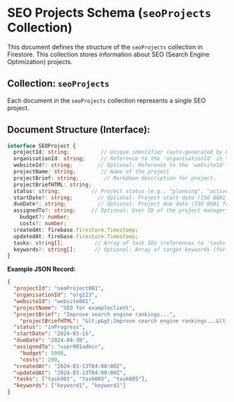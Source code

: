 # SEO Projects Schema (`seoProjects` Collection)

This document defines the structure of the `seoProjects` collection in Firestore. This collection stores information about SEO (Search Engine Optimization) projects.

## Collection: `seoProjects`

Each document in the `seoProjects` collection represents a single SEO project.

## Document Structure (Interface):

```typescript
interface SEOProject {
  projectId: string;          // Unique identifier (auto-generated by Firestore)
  organisationId: string;     // Reference to the 'organisationId' in the 'organisations' collection
  websiteId?: string;        // Optional: Reference to the 'websiteId' in the 'websites' collection (if applicable)
  projectName: string;        // Name of the project
  projectBrief: string;        // Markdown description for project.
  projectBriefHTML: string;
  status: string;          // Project status (e.g., "planning", "active", "completed", "onHold")
  startDate?: string;        // Optional: Project start date (ISO 8601 format)
  dueDate?: string;          // Optional: Project due date (ISO 8601 format)
  assignedTo?: string;     // Optional: User ID of the project manager (from 'users' collection)
    budget?: number;
    costs?: number;
  createdAt: firebase.firestore.Timestamp;
  updatedAt: firebase.firestore.Timestamp;
  tasks: string[];          // Array of task IDs (references to 'tasks' collection)
  keywords?: string[];      // Optional: Array of target keywords (for quick reference - detailed keyword management might be in a separate collection)
}
```
**Example JSON Record:**

```json
{
  "projectId": "seoProject001",
  "organisationId": "org123",
  "websiteId": "website001",
  "projectName": "SEO for exampleclient",
  "projectBrief": "Improve search engine rankings...",
    "projectBriefHTML": "&lt;p&gt;Improve search engine rankings...&lt;/p&gt;",
  "status": "inProgress",
  "startDate": "2024-03-15",
  "dueDate": "2024-04-30",
  "assignedTo": "user001admin",
    "budget": 5000,
    "costs": 200,
  "createdAt": "2024-03-13T04:00:00Z",
  "updatedAt": "2024-03-13T04:00:00Z",
  "tasks": ["task001", "task003", "task005"],
  "keywords": ["keyword1", "keyword2"]
}
```